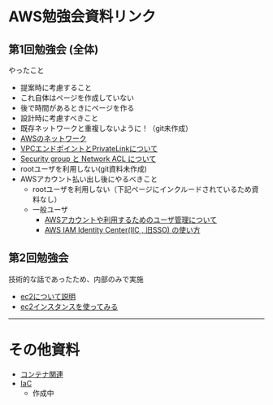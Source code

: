 # AWS勉強会資料リンク

## 第1回勉強会 (全体)
やったこと
-  提案時に考慮すること
  - これ自体はページを作成していない
  - 後で時間があるときにページを作る
-  設計時に考慮すべきこと
  - 既存ネットワークと重複しないように！（git未作成） 
  - [AWSのネットワーク](https://github.com/YoichiSoma/sites/blob/main/docs/aws/study/network_1.md)
  - [VPCエンドポイントとPrivateLinkについて](https://github.com/YoichiSoma/sites/blob/main/docs/aws/study/network_2.md)
  - [Security group と Network ACL について](https://github.com/YoichiSoma/sites/blob/main/docs/aws/study/security_SGandNACL.md)
  - rootユーザを利用しない(git資料未作成)
- AWSアカウント払い出し後にやるべきこと
  - rootユーザを利用しない（下記ページにインクルードされているため資料なし）
  - 一般ユーザ
    - [AWSアカウントや利用するためのユーザ管理について](https://github.com/YoichiSoma/sites/blob/main/docs/aws/UserManagement.md)
    - [AWS IAM Identity Center(IIC , 旧SSO) の使い方](https://github.com/YoichiSoma/sites/blob/main/docs/aws/use_iic.md)
 
 ## 第2回勉強会
 技術的な話であったため、内部のみで実施
 - [ec2について説明](https://github.com/YoichiSoma/sites/blob/main/docs/aws/study/ec2.md)
 - [ec2インスタンスを使ってみる](https://github.com/YoichiSoma/sites/blob/main/docs/aws/basic/b1-0.md)


---
# その他資料
- [コンテナ関連](https://github.com/YoichiSoma/sites/blob/main/docs/lab/LabDocument.md#%E3%82%B3%E3%83%B3%E3%83%86%E3%83%8A%E9%96%A2%E9%80%A3)
- [IaC](https://github.com/YoichiSoma/sites/blob/main/docs/aws/study/IaC-01.md)
  - 作成中
